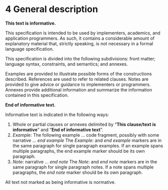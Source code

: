 # 4 General description

**This text is informative.**

This specification is intended to be used by implementers, academics, and application programmers. As such, it contains a considerable amount of explanatory material that, strictly speaking, is not necessary in a formal language specification.

This specification is divided into the following subdivisions: front matter; language syntax, constraints, and semantics; and annexes.

Examples are provided to illustrate possible forms of the constructions described. References are used to refer to related clauses. Notes are provided to give advice or guidance to implementers or programmers. Annexes provide additional information and summarize the information contained in this specification.

**End of informative text.**

Informative text is indicated in the following ways:

1. Whole or partial clauses or annexes delimited by “**This clause/text is informative**” and “**End of informative text**”.
1. *Example*: The following example … code fragment, possibly with some narrative … *end example*  The *Example:* and *end example* markers are in the same paragraph for single paragraph examples. If an example spans multiple paragraphs, the end example marker should be its own paragraph.
1. *Note*: narrative … *end note*  The *Note*: and *end note* markers are in the same paragraph for single paragraph notes. If a note spans multiple paragraphs, the *end note* marker should be its own paragraph.

All text not marked as being informative is normative.
